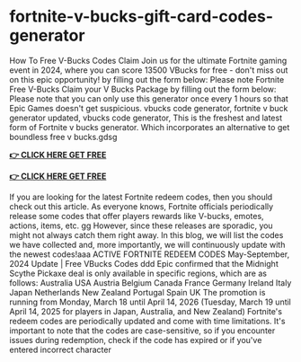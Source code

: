 # fortnite-v-bucks-gift-card-codes-generator

How To Free V-Bucks Codes Claim Join us for the ultimate Fortnite gaming event in 2024, where you can score 13500 VBucks for free - don't miss out on this epic opportunity! by filling out the form below: Please note Fortnite Free V-Bucks Claim your V Bucks Package by filling out the form below: Please note that you can only use this generator once every 1 hours so that Epic Games doesn't get suspicious. vbucks code generator, fortnite v buck generator updated, vbucks code generator, This is the freshest and latest form of Fortnite v bucks generator. Which incorporates an alternative to get boundless free v bucks.gdsg

**[👉 CLICK HERE GET FREE](https://tinyurl.com/yf42k9uw)**

**[👉 CLICK HERE GET FREE](https://tinyurl.com/yf42k9uw)**

If you are looking for the latest Fortnite redeem codes, then you should check out this article. As everyone knows, Fortnite officials periodically release some codes that offer players rewards like V-bucks, emotes, actions, items, etc. gg
However, since these releases are sporadic, you might not always catch them right away. In this blog, we will list the codes we have collected and, more importantly, we will continuously update with the newest codes!aaa
ACTIVE FORTNITE REDEEM CODES
May-September, 2024 Update | Free VBucks Codes ddd
Epic confirmed that the Midnight Scythe Pickaxe deal is only available in specific regions, which are as follows:
Australia
USA
Austria
Belgium
Canada
France
Germany
Ireland
Italy
Japan
Netherlands
New Zealand
Portugal
Spain
UK
The promotion is running from Monday, March 18 until April 14, 2026 (Tuesday, March 19 until April 14, 2025 for players in Japan, Australia, and New Zealand)
Fortnite's redeem codes are periodically updated and come with time limitations. It's important to note that the codes are case-sensitive, so if you encounter issues during redemption, check if the code has expired or if you've entered incorrect character
